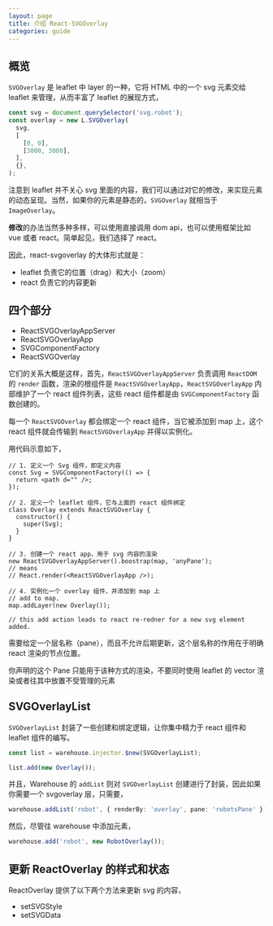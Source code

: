 ```yaml
---
layout: page
title: 介绍 React-SVGOverlay
categories: guide
---
```


## 概览

`SVGOverlay` 是 leaflet 中 layer 的一种，它将 HTML 中的一个 svg 元素交给 leaflet 来管理，从而丰富了 leaflet 的展现方式，

```ts
const svg = document.querySelector('svg.robot');
const overlay = new L.SVGOverlay(
  svg,
  [
    [0, 0],
    [3000, 3000],
  ],
  {},
);
```

注意到 leaflet 并不关心 svg 里面的内容，我们可以通过对它的修改，来实现元素的动态呈现。当然，如果你的元素是静态的，`SVGOverlay` 就相当于`ImageOverlay`。

**修改**的办法当然多种多样，可以使用直接调用 dom api，也可以使用框架比如 vue 或者 react。简单起见，我们选择了 react。

因此，react-svgoverlay 的大体形式就是：

- leaflet 负责它的位置（drag）和大小（zoom）
- react 负责它的内容更新

## 四个部分

- ReactSVGOverlayAppServer
- ReactSVGOverlayApp
- SVGComponentFactory
- ReactSVGOverlay

它们的关系大概是这样，首先，`ReactSVGOverlayAppServer` 负责调用 `ReactDOM` 的 `render` 函数，渲染的根组件是 `ReactSVGOverlayApp`，`ReactSVGOverlayApp` 内部维护了一个 react 组件列表，这些 react 组件都是由 `SVGComponentFactory` 函数创建的。

每一个 `ReactSVGOverlay` 都会绑定一个 react 组件，当它被添加到 map 上，这个 react 组件就会传输到 `ReactSVGOverlayApp` 并得以实例化。

用代码示意如下，

```tsx
// 1. 定义一个 Svg 组件，即定义内容
const Svg = SVGComponentFactory(() => {
  return <path d="" />;
});

// 2. 定义一个 leaflet 组件，它与上面的 react 组件绑定
class Overlay extends ReactSVGOverlay {
  constructor() {
    super(Svg);
  }
}

// 3. 创建一个 react app，用于 svg 内容的渲染
new ReactSVGOverlayAppServer().boostrap(map, 'anyPane');
// means
// React.render(<ReactSVGOverlayApp />);

// 4. 实例化一个 overlay 组件，并添加到 map 上
// add to map.
map.addLayer(new Overlay());

// this add action leads to react re-redner for a new svg element added.
```

需要给定一个层名称（pane），而且不允许后期更新，这个层名称的作用在于明确 react 渲染的节点位置。

<div class="alert alert--warn">
你声明的这个 Pane 只能用于该种方式的渲染，不要同时使用 leaflet 的 vector 渲染或者往其中放置不受管理的元素
</div>

## SVGOverlayList

`SVGOverlayList` 封装了一些创建和绑定逻辑，让你集中精力于 react 组件和 leaflet 组件的编写。

```ts
const list = warehouse.injector.$new(SVGOverlayList);

list.add(new Overlay());
```

并且，Warehouse 的 `addList` 则对 `SVGOverlayList` 创建进行了封装，因此如果你需要一个 svgoverlay 层，只需要，

```ts
warehouse.addList('robot', { renderBy: 'overlay', pane: 'robotsPane' });
```

然后，尽管往 warehouse 中添加元素，

```ts
warehouse.add('robot', new RobotOverlay());
```

## 更新 ReactOverlay 的样式和状态

ReactOverlay 提供了以下两个方法来更新 svg 的内容，

- setSVGStyle
- setSVGData
